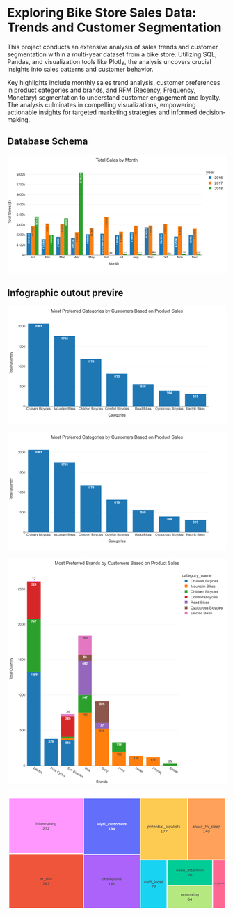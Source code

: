 
# Exploring Bike Store Sales Data: Trends and Customer Segmentation

This project conducts an extensive analysis of sales trends and customer segmentation within a multi-year dataset from a bike store. Utilizing SQL, Pandas, and visualization tools like Plotly, the analysis uncovers crucial insights into sales patterns and customer behavior.

Key highlights include monthly sales trend analysis, customer preferences in product categories and brands, and RFM (Recency, Frequency, Monetary) segmentation to understand customer engagement and loyalty. The analysis culminates in compelling visualizations, empowering actionable insights for targeted marketing strategies and informed decision-making.

## Database Schema
![Database Schema](https://github.com/kelvislcy/Analyzing-Bike-Store-Data-Sales-Trends-and-Customer-Segmentation/blob/main/output/newplot.png?raw=true)

## Infographic outout previre
![New plot 1](https://github.com/kelvislcy/Analyzing-Bike-Store-Data-Sales-Trends-and-Customer-Segmentation/blob/main/output/newplot-2.png?raw=true)

![New plot 2](https://github.com/kelvislcy/Analyzing-Bike-Store-Data-Sales-Trends-and-Customer-Segmentation/blob/main/newplot-2.png?raw=true)

![New plot 3](https://github.com/kelvislcy/Analyzing-Bike-Store-Data-Sales-Trends-and-Customer-Segmentation/blob/main/output/newplot-3.png?raw=true)

![New plot 4](https://github.com/kelvislcy/Analyzing-Bike-Store-Data-Sales-Trends-and-Customer-Segmentation/blob/main/output/newplot-4.png?raw=true)


